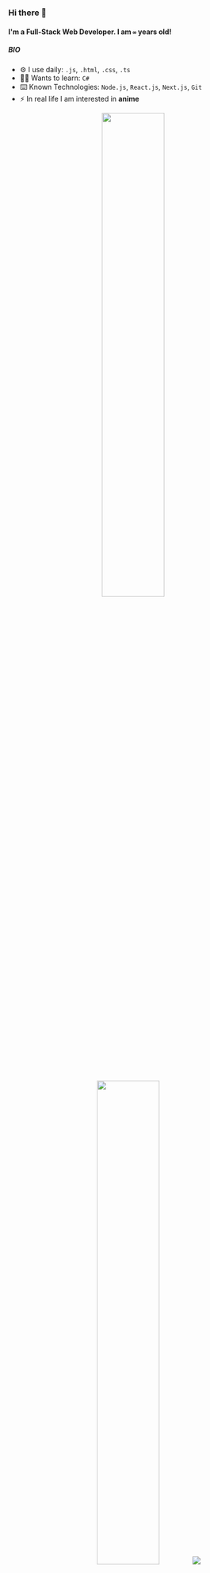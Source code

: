 ### Hi there 👋

#### I'm a Full-Stack Web Developer. I am `∞` years old!

##### BIO

- ⚙️ I use daily: `.js`, `.html`, `.css`, `.ts`
- 👨‍🎓 Wants to learn: `C#`
- ⌨️ Known Technologies: `Node.js`, `React.js`, `Next.js`, `Git`
- ⚡️ In real life I am interested in **anime**

<p align="center">
  <img height="50%" width="auto" src ="https://github-readme-stats.vercel.app/api?username=titsex&show_icons=true&count_private=true&theme=darcula&hide_border=true&hide=issues,contribs&bg_color=00000000">
  <img height="50%" width="auto" src ="https://github-readme-stats.vercel.app/api/top-langs/?username=titsex&hide_border=true&theme=darcula&bg_color=00000000&langs_count=6&hide=jupyter%20notebook,tex,css,php,shell">
  <img src ="https://github-readme-streak-stats.herokuapp.com?user=titsex&theme=darcula&hide_border=true&background=FFFFFF00">
  <br>
  <br>
  <a target="_blank" href="https://www.buymeacoffee.com/tltsex"> <img align="center" src="https://cdn.buymeacoffee.com/buttons/v2/default-orange.png" height="50" width="210" alt="titsex" /></a>
</p>
